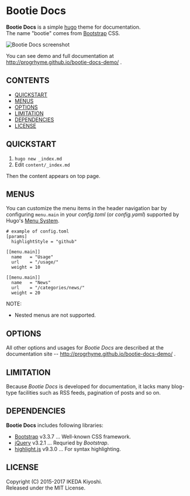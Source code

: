 # Bootie Docs

**Bootie Docs** is a simple [hugo](http://gohugo.io/) theme for documentation.  
The name "bootie" comes from [Bootstrap](http://getbootstrap.com/) CSS.

![Bootie Docs screenshot](https://raw.githubusercontent.com/progrhyme/hugo-theme-bootie-docs/master/images/tn.png)

You can see demo and full documentation at http://progrhyme.github.io/bootie-docs-demo/ .

## CONTENTS

* [QUICKSTART](#quickstart)
* [MENUS](#menus)
* [OPTIONS](#options)
* [LIMITATION](#limitation)
* [DEPENDENCIES](#dependencies)
* [LICENSE](#license)

## QUICKSTART

1. `hugo new _index.md`
1. Edit `content/_index.md`

Then the content appears on top page.

## MENUS

You can customize the menu items in the header navigation bar by configuring `menu.main` in your
_config.toml_ (or _config.yaml_) supported by Hugo's [Menu System](https://gohugo.io/extras/menus/).

```
# example of config.toml
[params]
  highlightStyle = "github"

[[menu.main]]
  name   = "Usage"
  url    = "/usage/"
  weight = 10

[[menu.main]]
  name   = "News"
  url    = "/categories/news/"
  weight = 20
```

NOTE:

- Nested menus are not supported.

## OPTIONS

All other options and usages for _Bootie Docs_ are described at the documentation site --
http://progrhyme.github.io/bootie-docs-demo/ .

## LIMITATION

Because _Bootie Docs_ is developed for documentation, it lacks many blog-type facilities such as RSS
feeds, pagination of posts and so on.

## DEPENDENCIES

**Bootie Docs** includes following libraries:

* [Bootstrap](http://getbootstrap.com/) v3.3.7 ... Well-known CSS framework.
* [jQuery](https://jquery.com/) v3.2.1 ... Requried by _Bootstrap_.
* [highlight.js](https://highlightjs.org/) v9.3.0 ... For syntax highlighting.

## LICENSE

Copyright (C) 2015-2017 IKEDA Kiyoshi.  
Released under the MIT License.
